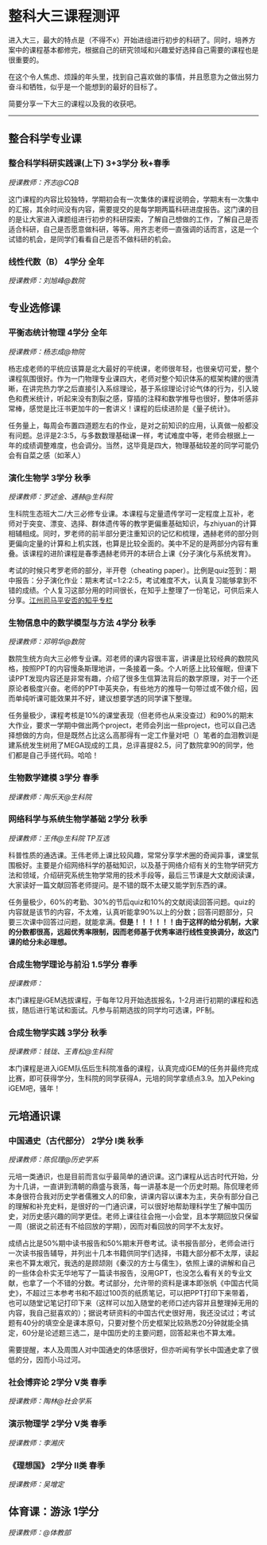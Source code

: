 # 整科大三课程测评

进入大三，最大的特点是（不得不x）开始进组进行初步的科研了。同时，培养方案中的课程基本都修完，根据自己的研究领域和兴趣爱好选择自己需要的课程也是很重要的。

在这个令人焦虑、烦躁的年头里，找到自己喜欢做的事情，并且愿意为之做出努力奋斗和牺牲，似乎是一个能想到的最好的目标了。

简要分享一下大三的课程以及我的收获吧。

-----------------

## 整合科学专业课

### 整合科学科研实践课(上下) 3+3学分 秋+春季

*授课教师：齐志@CQB*

这门课程的内容比较独特，学期初会有一次集体的课程说明会，学期末有一次集中的汇报，其余时间没有内容，需要提交的是每学期两篇科研进度报告。这门课的目的是让大家进入课题组进行初步的科研探索，了解自己想做的工作，了解自己是否适合科研，自己是否愿意做科研，等等。用齐志老师一直强调的话而言，这是一个试错的机会，是同学们看看自己是否不做科研的机会。

### 线性代数（B） 4学分 全年

*授课教师：刘旭峰@数院*

## 专业选修课

### 平衡态统计物理 4学分 全年

*授课教师：杨志成@物院*

杨志成老师的平统应该算是北大最好的平统课，老师很年轻，也很亲切可爱，整个课程氛围很好。作为一门物理专业课四大，老师对整个知识体系的框架构建的很清晰，在讲完热力学之后直接引入系综理论，基于系综理论讨论气体的行为，引入玻色和费米统计，听起来没有割裂之感，穿插的注释和数学推导也很好，整体听感非常棒，感觉是比汪书更加牛的一套讲义！课程的后续进阶是《量子统计》。

任务量上，每周会布置四道题左右的作业，是对之前知识的应用，认真做一般都没有问题。总评是2:3:5，与多数数理基础课一样，考试难度中等，老师会根据上一年的成绩调整难度，也会调分。当然，这毕竟是四大，物理基础较差的同学可能仍会有自菜之感（如苯人）

### 演化生物学 3学分 秋季

*授课教师：罗述金、遇赫@生科院*

生科院生态班大二/大三必修专业课。本课程与定量遗传学可一定程度上互补，老师对于突变、漂变、选择、群体遗传等的教学更偏重基础知识，与zhiyuan的计算相辅相成。同时，罗老师的前半部分更注重知识的记忆和梳理，遇赫老师的部分则更偏向定量的计算和上机实践，也算是比较全面的。美中不足的是两部分内容有重叠。该课程的进阶课程是春季遇赫老师开的本研合上课《分子演化与系统发育》。

考试的时候只考罗老师的部分，半开卷（cheating paper）。比例是quiz签到：期中报告：分子演化作业：期末考试=1:2:2:5，考试难度不大，认真复习能够拿到不错的成绩。个人复习这部分用的时间很长，在知乎上整理了一份笔记，可供后来人分享。[江州司马平安否的知乎专栏](https://www.zhihu.com/column/c_1847503299298865152)

### 生物信息中的数学模型与方法 4学分 秋季

*授课教师：邓明华@数院*

数院生统方向大三必修专业课。邓老师的课内容很丰富，讲课是比较经典的数院风格，按照PPT的内容慢条斯理地讲，一条接着一条。个人听感上比较催眠，但课下读PPT发现内容还是非常有趣，介绍了很多生信算法背后的数学原理，对于一个还原论者极度兴奋。老师的PPT中英夹杂，有些地方的推导一句带过或不做介绍，因而单纯听课可能效果并不好，建议想要学透的同学课下整理。

任务量极少，课程考核是10%的课堂表现（但老师也从来没查过）和90%的期末大作业，要求一学期中做出两个project，老师会列出一些project，也可以自己选择想做的方向，但是既然占比这么高那得有一定工作量对吧（）笔者的血泪教训是建系统发生树用了MEGA现成的工具，总评喜提82.5，问了数院拿90的同学，他们都是自己手搓代码。哈哈！

### 生物数学建模 3学分 春季

*授课教师：陶乐天@生科院*

### 网络科学与系统生物学基础 2学分 秋季

*授课教师：王伟@生科院 TP互选*

科普性质的通选课。王伟老师上课比较风趣，常常分享学术圈的奇闻异事，课堂氛围极好。主要是介绍网络科学的基础知识，以及基于网络介绍有关的生物学研究方法和领域，介绍研究系统生物学常用的技术手段等，最后三节课是大文献阅读课，大家读好一篇文献回答老师提问。是不错的既不太硬又能学到东西的课。

任务量极少，60%的考勤、30%的节后quiz和10%的文献阅读回答问题。quiz的内容就是该节的内容，不太难，认真听能拿90%以上的分数；回答问题部分，只要三次课中回答过问题，就能拿满。**但是！！！！！！由于这样的给分机制，大家的分数都很高，远超优秀率限制，因而老师基于优秀率进行线性变换调分，故这门课的给分未必理想。**

### 合成生物学理论与前沿 1.5学分 春季

*授课教师：*

本门课程是iGEM选拔课程，于每年12月开始选拔报名，1-2月进行初期的课程和选拔，随后进行笔试和面试。凡参与前期选拔的同学均可选课，PF制。

### 合成生物学实践 3学分 秋季

*授课教师：钱珑、王青松@生科院*

本门课程是进入iGEM队伍后生科院准备的课程，认真完成iGEM的任务并最终完成比赛，即可获得学分，生科院的同学获得A，元培的同学拿绩点3.9。加入Peking iGEM吧，骚年！

## 元培通识课

### 中国通史（古代部分） 2学分 I类 秋季

*授课教师：陈侃理@历史学系*

元培一类通识，也是目前而言似乎最简单的通识课。这门课程从远古时代开始，分为十几讲，一直讲到清朝的鼎盛与衰落，每一讲基本是一个历史时期。陈侃理老师本身很符合我对历史学者儒雅文人的印象，讲课内容以课本为主，夹杂有部分自己的理解和补充史料，是很好的一门通识课，可以很好地帮助理科学生了解中国历史，对历史感兴趣的同学更佳。老师上课往往会拖一小会堂，且本学期回放只保留一周（据说之前还有不给回放的学期），因而对看回放的同学不太友好。

成绩占比是50%期中读书报告和50%期末开卷考试。读书报告部分，老师会进行一次读书报告辅导，并列出十几本书籍供同学们选择，书籍大部分都不太厚，读起来也不算太艰冗，我选的是顾颉刚《秦汉的方士与儒生》，依照上课的讲解和自己的一些体会朴实无华地写了一篇读书报告，没用GPT，也没怎么看有关的专业文献，也拿了一个不错的分数。考试部分，允许带的资料是课本即张帆《中国古代简史》，不超过三本参考书和不超过100页的纸质笔记，可以把PPT打印下来带着，也可以随堂记笔记打印下来（这样可以加入随堂的老师口述内容并且整理掉无用的内容，我自己挺喜欢的）；据说考研资料的中国古代史很好用，我还没试过；考试题有40分的填空全是课本原句，只要对整个历史框架比较熟悉20分钟就能全搞定，60分是论述题三选二，是中国历史的主要问题，回答起来也不算太难。

需要提醒，本人及周围人对中国通史的体感很好，但亦听闻有学长中国通史拿了很低的分，因而小马过河。

### 社会博弈论 2学分 V类 春季

*授课教师：陶林@社会学系*


### 演示物理学 2学分 V类 春季

*授课教师：李湘庆*




### 《理想国》 2学分 II类 春季

*授课教师：吴增定*

## 体育课：游泳 1学分

*授课教师：@体教部*


